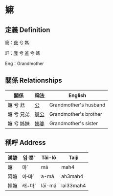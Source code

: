 # 嫲
## 定義 Definition
簡：[爸](member2.md) 兮 媽

詳：[我](member1.md) 兮 [爸](member2.md) 兮 媽

Eng：Grandmother

## 關係 Relationships

關係 | 稱法 | English
--- | --- | --- 
嫲 兮 尪 | [公](member8.md) | Grandmother's husband
嫲 兮 兄弟 | [舅公](member31.md) | Grandmother's brother
嫲 兮 姊妹 | [姨婆](member32.md) | Grandmother's sister


## 稱呼 Address

漢諺 | 임·뿐ˆ | Tâi-lô | Taiji
--- | --- | --- | --- 
嫲 | 마ˊ | má | mah4 
阿嫲 | 아·마ˊ | a-má | ah3mah4 
裡嫲 | 래-마ˊ | lāi-má | lai33mah4 

